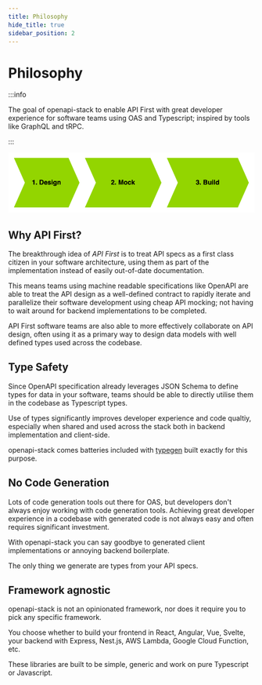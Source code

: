 ```yaml
---
title: Philosophy
hide_title: true
sidebar_position: 2
---
```


# Philosophy

:::info

The goal of openapi-stack to enable API First with great developer experience for software teams using OAS and Typescript; inspired by tools like GraphQL and tRPC.

:::

<div className="text-center">
<img alt="API First Cycle" src="/img/openapi-stack.drawio.png" />
</div>

## Why API First?

The breakthrough idea of _API First_ is to treat API specs as a first class citizen in your software architecture, using them as part of the implementation instead of easily out-of-date documentation.

This means teams using machine readable specifications like OpenAPI are able to treat the API design as a well-defined contract to rapidly iterate and parallelize their software development using cheap API mocking; not having to wait around for backend implementations to be completed.

API First software teams are also able to more effectively collaborate on API design, often using it as a primary way to design data models with well defined types used across the codebase.

## Type Safety

Since OpenAPI specification already leverages JSON Schema to define types for data in your software, teams should be able to directly utilise them in the codebase as Typescript types.

Use of types significantly improves developer experience and code qualtiy, especially when shared and used across the stack both in backend implementation and client-side.

openapi-stack comes batteries included with [typegen](/docs/openapi-client-axios/typegen) built exactly for this purpose.

## No Code Generation

Lots of code generation tools out there for OAS, but developers don't always enjoy working with code generation tools. Achieving great developer experience in a codebase with generated code is not always easy and often requires significant investment.

With openapi-stack you can say goodbye to generated client implementations or annoying backend boilerplate.

The only thing we generate are types from your API specs.

## Framework agnostic

openapi-stack is not an opinionated framework, nor does it require you to pick any specific framework.

You choose whether to build your frontend in React, Angular, Vue, Svelte, your backend with Express, Nest.js, AWS Lambda, Google Cloud Function, etc.

These libraries are built to be simple, generic and work on pure Typescript or Javascript.
